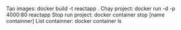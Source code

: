 Tạo images: docker build -t reactapp .
Chạy project: docker run -d -p 4000:80 reactapp
Stop run project: docker container stop [name containner]
List containner: docker container ls